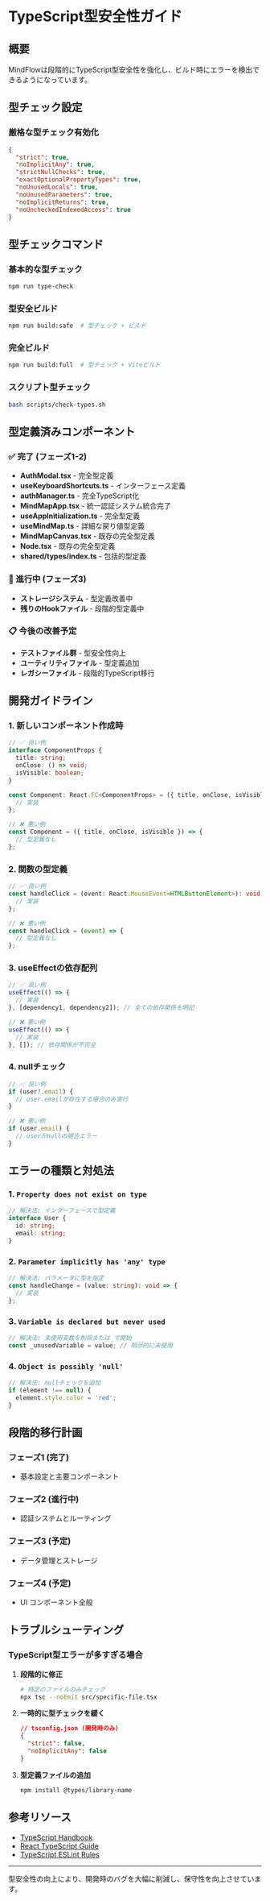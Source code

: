 # TypeScript型安全性ガイド

## 概要

MindFlowは段階的にTypeScript型安全性を強化し、ビルド時にエラーを検出できるようになっています。

## 型チェック設定

### 厳格な型チェック有効化

```json
{
  "strict": true,
  "noImplicitAny": true,
  "strictNullChecks": true,
  "exactOptionalPropertyTypes": true,
  "noUnusedLocals": true,
  "noUnusedParameters": true,
  "noImplicitReturns": true,
  "noUncheckedIndexedAccess": true
}
```

## 型チェックコマンド

### 基本的な型チェック
```bash
npm run type-check
```

### 型安全ビルド
```bash
npm run build:safe  # 型チェック + ビルド
```

### 完全ビルド
```bash
npm run build:full  # 型チェック + Viteビルド
```

### スクリプト型チェック
```bash
bash scripts/check-types.sh
```

## 型定義済みコンポーネント

### ✅ 完了 (フェーズ1-2)
- **AuthModal.tsx** - 完全型定義
- **useKeyboardShortcuts.ts** - インターフェース定義  
- **authManager.ts** - 完全TypeScript化
- **MindMapApp.tsx** - 統一認証システム統合完了
- **useAppInitialization.ts** - 完全型定義
- **useMindMap.ts** - 詳細な戻り値型定義
- **MindMapCanvas.tsx** - 既存の完全型定義
- **Node.tsx** - 既存の完全型定義
- **shared/types/index.ts** - 包括的型定義

### 🚧 進行中 (フェーズ3)
- **ストレージシステム** - 型定義改善中
- **残りのHookファイル** - 段階的型定義中

### 📋 今後の改善予定
- **テストファイル群** - 型安全性向上
- **ユーティリティファイル** - 型定義追加
- **レガシーファイル** - 段階的TypeScript移行

## 開発ガイドライン

### 1. 新しいコンポーネント作成時

```typescript
// ✅ 良い例
interface ComponentProps {
  title: string;
  onClose: () => void;
  isVisible: boolean;
}

const Component: React.FC<ComponentProps> = ({ title, onClose, isVisible }) => {
  // 実装
};

// ❌ 悪い例
const Component = ({ title, onClose, isVisible }) => {
  // 型定義なし
};
```

### 2. 関数の型定義

```typescript
// ✅ 良い例
const handleClick = (event: React.MouseEvent<HTMLButtonElement>): void => {
  // 実装
};

// ❌ 悪い例
const handleClick = (event) => {
  // 型定義なし
};
```

### 3. useEffectの依存配列

```typescript
// ✅ 良い例
useEffect(() => {
  // 実装
}, [dependency1, dependency2]); // 全ての依存関係を明記

// ❌ 悪い例
useEffect(() => {
  // 実装
}, []); // 依存関係が不完全
```

### 4. nullチェック

```typescript
// ✅ 良い例
if (user?.email) {
  // user.emailが存在する場合のみ実行
}

// ❌ 悪い例
if (user.email) {
  // userがnullの場合エラー
}
```

## エラーの種類と対処法

### 1. `Property does not exist on type`
```typescript
// 解決法: インターフェースで型定義
interface User {
  id: string;
  email: string;
}
```

### 2. `Parameter implicitly has 'any' type`
```typescript
// 解決法: パラメータに型を指定
const handleChange = (value: string): void => {
  // 実装
};
```

### 3. `Variable is declared but never used`
```typescript
// 解決法: 未使用変数を削除または_で開始
const _unusedVariable = value; // 明示的に未使用
```

### 4. `Object is possibly 'null'`
```typescript
// 解決法: nullチェックを追加
if (element !== null) {
  element.style.color = 'red';
}
```

## 段階的移行計画

### フェーズ1 (完了)
- 基本設定と主要コンポーネント

### フェーズ2 (進行中)
- 認証システムとルーティング

### フェーズ3 (予定)
- データ管理とストレージ

### フェーズ4 (予定)
- UI コンポーネント全般

## トラブルシューティング

### TypeScript型エラーが多すぎる場合

1. **段階的に修正**
   ```bash
   # 特定のファイルのみチェック
   npx tsc --noEmit src/specific-file.tsx
   ```

2. **一時的に型チェックを緩く**
   ```json
   // tsconfig.json (開発時のみ)
   {
     "strict": false,
     "noImplicitAny": false
   }
   ```

3. **型定義ファイルの追加**
   ```bash
   npm install @types/library-name
   ```

## 参考リソース

- [TypeScript Handbook](https://www.typescriptlang.org/docs/)
- [React TypeScript Guide](https://react-typescript-cheatsheet.netlify.app/)
- [TypeScript ESLint Rules](https://typescript-eslint.io/rules/)

---

型安全性の向上により、開発時のバグを大幅に削減し、保守性を向上させています。